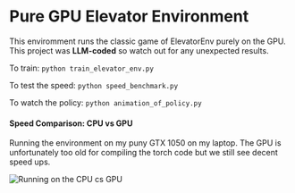# Pure GPU Elevator Environment

This enviromment runs the classic game of ElevatorEnv purely on the GPU. This project was **LLM-coded** so watch out for 
any unexpected results.

To train:
```python train_elevator_env.py```

To test the speed:
```python speed_benchmark.py```

To watch the policy:
```python animation_of_policy.py```

#### Speed Comparison: CPU vs GPU

Running the environment on my puny GTX 1050 on my laptop. The GPU is unfortunately too old for compiling the torch code
but we still see decent speed ups.

![Running on the CPU cs GPU](experiences_per_second_cpu_vs_gpu.png)
